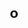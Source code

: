 ---
layout: portfolio
title: º

skills:
  - 
  - 
  - 
  - 
  - 

professional-experience:
  - company: 
    date: 
    title: 
    description:
      - 
      - 
      - 
  - company: 
    date: 
    title: 
    description:
      - 
      - 

projects:
  - name: 
    image: 
    description: 
    used-skills:
        - 
        - 
    code-link: 
  - name:
    image: 
    description: 
    used-skills:
        - 
        -
        - 
        - 
        - 
    code-link: 
  - name:
    image: 
    description:
    used-skills:
        - 
        - 
        - 
        -  
        - 
        - 
        - 
        - 
    code-link:
    webpage-link:

---